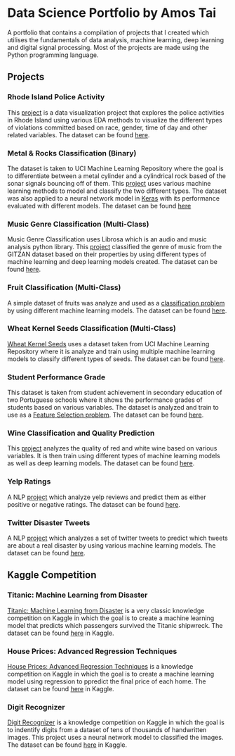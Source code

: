 # Data Science Portfolio by Amos Tai

A portfolio that contains a compilation of projects that I created which utilises the fundamentals of data analysis, machine learning, deep learning and digital signal processing. Most of the projects are made using the Python programming language. 

## Projects
### Rhode Island Police Activity
This [project](https://github.com/leftyamos/amost.github.io/blob/master/Analyzing_Rhode_Island_Police_Activity.ipynb) is a data visualization project that explores the police activities in Rhode Island using various EDA methods to visualize the different types of violations committed based on race, gender, time of day and other related variables. The dataset can be found [here](https://assets.datacamp.com/production/repositories/1497/datasets/62bd9feef451860db02d26553613a299721882e8/police.csv).

### Metal & Rocks Classification (Binary)
The dataset is taken to UCI Machine Learning Repository where the goal is to differentiate between a metal cylinder and a cylindrical rock based of the sonar signals bouncing off of them. This [project](https://github.com/leftyamos/amost.github.io/blob/master/Mines%20%26%20Rocks.ipynb) uses various machine learning methods to model and classify the two different types. 
The dataset was also applied to a neural network model in [Keras](https://github.com/leftyamos/amost.github.io/blob/master/Keras_Binary_Classification.ipynb) with its performance evaluated with different models. The dataset can be found [here](https://archive.ics.uci.edu/ml/machine-learning-databases/undocumented/connectionist-bench/sonar/sonar.all-data)

### Music Genre Classification (Multi-Class)
Music Genre Classification uses Librosa which is an audio and music analysis python library. This [project](https://github.com/leftyamos/amost.github.io/blob/master/Librosa_Music_Classification.ipynb) classified the genre of music from the GITZAN dataset based on their properties by using different types of machine learning and deep learning models created. The dataset can be found [here](https://www.kaggle.com/andradaolteanu/gtzan-dataset-music-genre-classification?).

### Fruit Classification (Multi-Class)
A simple dataset of fruits was analyze and used as a [classification problem](https://github.com/leftyamos/amost.github.io/blob/master/ML_Multi_Class_Classification.ipynb) by using different machine learning models. The dataset can be found [here](https://raw.githubusercontent.com/susanli2016/Machine-Learning-with-Python/master/fruit_data_with_colors.txt).

### Wheat Kernel Seeds Classification (Multi-Class)
[Wheat Kernel Seeds](https://github.com/leftyamos/amost.github.io/blob/master/Seed_Multi_Class_Classification.ipynb) uses a dataset taken from UCI Machine Learning Repository where it is analyze and train using multiple machine learning models to classify different types of seeds. The dataset can be found [here](https://archive.ics.uci.edu/ml/datasets/seeds).

### Student Performance Grade
This dataset is taken from student achievement in secondary education of two Portuguese schools where it shows the performance grades of students based on various variables. The dataset is analyzed and train to use as a [Feature Selection problem](https://github.com/leftyamos/amost.github.io/blob/master/Student%20Performance%20Grade.ipynb). The dataset can be found [here](https://archive.ics.uci.edu/ml/datasets/Student+Performance).

### Wine Classification and Quality Prediction
This [project](https://github.com/leftyamos/amost.github.io/blob/master/Wine_Classification_%26_Quality_Prediction.ipynb) analyzes the quality of red and white wine based on various variables. It is then train using different types of machine learning models as well as deep learning models. The dataset can be found [here](https://archive.ics.uci.edu/ml/machine-learning-databases/wine-quality/).

### Yelp Ratings
A NLP [project](https://github.com/leftyamos/amost.github.io/blob/master/NLP_Classification_Yelp.ipynb) which analyze yelp reviews and predict them as either positive or negative ratings. The dataset can be found [here](https://www.kaggle.com/c/yelp-recsys-2013/data?select=yelp_test_set.zip).

### Twitter Disaster Tweets
A NLP [project](https://github.com/leftyamos/amost.github.io/blob/master/NLP_Twitter_Project.ipynb) which analyzes a set of twitter tweets to predict which tweets are about a real disaster by using various machine learning models. The dataset can be found [here](https://www.kaggle.com/c/nlp-getting-started/data).


## Kaggle Competition
### Titanic: Machine Learning from Disaster
[Titanic: Machine Learning from Disaster](https://www.kaggle.com/leftyamos/titanic-survival-using-random-forest) is a very classic knowledge competition on Kaggle in which the goal is to create a machine learning model that predicts which passengers survived the Titanic shipwreck. The dataset can be found [here](https://www.kaggle.com/c/titanic/data) in Kaggle.

### House Prices: Advanced Regression Techniques
[House Prices: Advanced Regression Techniques](https://github.com/leftyamos/amost.github.io/blob/master/house.ipynb) is a knowledge competition on Kaggle in which the goal is to create a machine learning model using regression to ppredict the final price of each home. The dataset can be found [here](https://www.kaggle.com/c/house-prices-advanced-regression-techniques/data) in Kaggle.

### Digit Recognizer
[Digit Recognizer](https://github.com/leftyamos/amost.github.io/blob/master/digit_recongnizer.ipynb) is a knowledge competition on Kaggle in which the goal is to indentify digits from a dataset of tens of thousands of handwritten images. This project uses a neural network model to classified the images. The dataset can be found [here](https://www.kaggle.com/c/digit-recognizer/data) in Kaggle.






